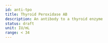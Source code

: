 ```yaml
---
id: anti-tpo
title: Thyroid Peroxidase AB
description: An antibody to a thyroid enzyme
status: draft
unit: IU/mL
range: < 34
---
```

